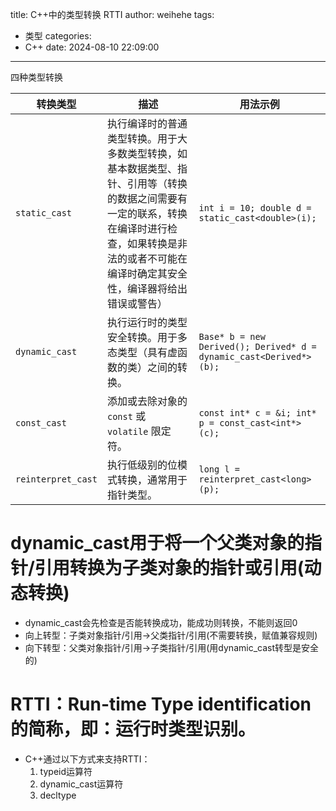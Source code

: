 title: C++中的类型转换 RTTI
author: weihehe
tags:
  - 类型
categories:
  - C++
date: 2024-08-10 22:09:00
---
四种类型转换
<!--more-->

| 转换类型         | 描述                                                                 | 用法示例                               |
|------------------|----------------------------------------------------------------------|----------------------------------------|
| `static_cast`    | 执行编译时的普通类型转换。用于大多数类型转换，如基本数据类型、指针、引用等（转换的数据之间需要有一定的联系，转换在编译时进行检查，如果转换是非法的或者不可能在编译时确定其安全性，编译器将给出错误或警告） | `int i = 10; double d = static_cast<double>(i);` |
| `dynamic_cast`   | 执行运行时的类型安全转换。用于多态类型（具有虚函数的类）之间的转换。 | `Base* b = new Derived(); Derived* d = dynamic_cast<Derived*>(b);` |
| `const_cast`     | 添加或去除对象的 `const` 或 `volatile` 限定符。                    | `const int* c = &i; int* p = const_cast<int*>(c);` |
| `reinterpret_cast` | 执行低级别的位模式转换，通常用于指针类型。                      | `long l = reinterpret_cast<long>(p);` |

# dynamic_cast用于将一个父类对象的指针/引用转换为子类对象的指针或引用(动态转换)

-  dynamic_cast会先检查是否能转换成功，能成功则转换，不能则返回0
- 向上转型：子类对象指针/引用->父类指针/引用(不需要转换，赋值兼容规则)
- 向下转型：父类对象指针/引用->子类指针/引用(用dynamic_cast转型是安全的)



# RTTI：Run-time Type identification的简称，即：运行时类型识别。
- C++通过以下方式来支持RTTI：
	1. typeid运算符
	2. dynamic_cast运算符
	3. decltype